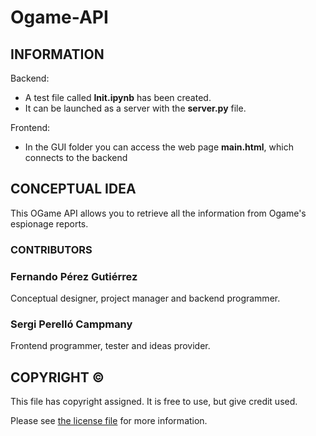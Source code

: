 # Ogame-API

## INFORMATION

Backend:
 - A test file called **Init.ipynb** has been created.
 - It can be launched as a server with the **server.py** file.

Frontend:
 - In the GUI folder you can access the web page **main.html**, which connects to the backend
 
## CONCEPTUAL IDEA

This OGame API allows you to retrieve all the information from Ogame's espionage reports.

### CONTRIBUTORS

### Fernando Pérez Gutiérrez
Conceptual designer, project manager and backend programmer.

### Sergi Perelló Campmany
Frontend programmer, tester and ideas provider.

## COPYRIGHT ©
 
This file has copyright assigned.
It is free to use, but give credit used.

Please see [the license file](LICENSE) for more information.
